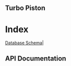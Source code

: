 ## Turbo Piston

# Index

[Database Schema](https://github.com/MarcosD00/Personal-Project/wiki/Database-Diagram)|

## API Documentation
